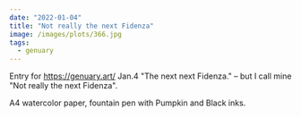```yaml
---
date: "2022-01-04"
title: "Not really the next Fidenza"
image: /images/plots/366.jpg
tags:
  - genuary
---
```


Entry for https://genuary.art/ Jan.4 "The next next Fidenza." – but I call mine "Not really the next Fidenza".

A4 watercolor paper, fountain pen with Pumpkin and Black inks.

